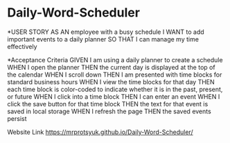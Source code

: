 # Daily-Word-Scheduler

*USER STORY
AS AN employee with a busy schedule
I WANT to add important events to a daily planner
SO THAT I can manage my time effectively

*Acceptance Criteria
GIVEN I am using a daily planner to create a schedule
WHEN I open the planner
THEN the current day is displayed at the top of the calendar
WHEN I scroll down
THEN I am presented with time blocks for standard business hours
WHEN I view the time blocks for that day
THEN each time block is color-coded to indicate whether it is in the past, present, or future
WHEN I click into a time block
THEN I can enter an event
WHEN I click the save button for that time block
THEN the text for that event is saved in local storage
WHEN I refresh the page
THEN the saved events persist

Website Link
https://mrprotsyuk.github.io/Daily-Word-Scheduler/